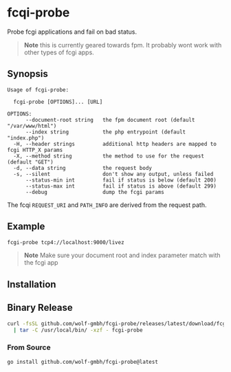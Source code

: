 # fcqi-probe

Probe fcgi applications and fail on bad status.

> **Note** this is currently geared towards fpm. It probably wont work with other types of fcgi apps.

## Synopsis

```console
Usage of fcgi-probe:

  fcgi-probe [OPTIONS]... [URL]

OPTIONS:
      --document-root string   the fpm document root (default "/var/www/html")
      --index string           the php entrypoint (default "index.php")
  -H, --header strings         additional http headers are mapped to fcgi HTTP_X params
  -X, --method string          the method to use for the request (default "GET")
  -d, --data string            the request body
  -s, --silent                 don't show any output, unless failed
      --status-min int         fail if status is below (default 200)
      --status-max int         fail if status is above (default 299)
      --debug                  dump the fcgi params
```

The fcqi `REQUEST_URI` and `PATH_INFO` are derived from the request path.

## Example

```bash
fcgi-probe tcp4://localhost:9000/livez
```

> **Note** Make sure your document root and index parameter match with the fcgi app

## Installation

## Binary Release

```bash
curl -fsSL github.com/wolf-gmbh/fcgi-probe/releases/latest/download/fcgi-probe_Linux_x86_64.tar.gz \
  | tar -C /usr/local/bin/ -xzf - fcgi-probe
```

### From Source

```bash
go install github.com/wolf-gmbh/fcgi-probe@latest
```

